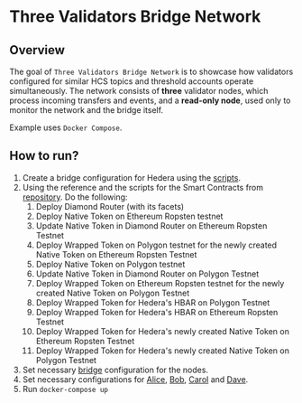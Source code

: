 # Three Validators Bridge Network

## Overview

The goal of `Three Validators Bridge Network` is to showcase how validators configured for similar HCS topics and threshold accounts operate simultaneously.
The network consists of **three** validator nodes, which process incoming transfers and events, and a **read-only node**, used only to monitor the network and the bridge itself.

Example uses `Docker Compose`.

## How to run?

1. Create a bridge configuration for Hedera using the [scripts](../../scripts/README.md).
2. Using the reference and the scripts for the Smart Contracts from [repository](https://github.com/LimeChain/hedera-eth-bridge-contracts/blob/main/README.md#scripts). Do the following: 
   1. Deploy Diamond Router (with its facets)
   2. Deploy Native Token on Ethereum Ropsten testnet
   3. Update Native Token in Diamond Router on Ethereum Ropsten Testnet
   4. Deploy Wrapped Token on Polygon testnet for the newly created Native Token on Ethereum Ropsten Testnet
   5. Deploy Native Token on Polygon testnet
   6. Update Native Token in Diamond Router on Polygon Testnet
   7. Deploy Wrapped Token on Ethereum Ropsten testnet for the newly created Native Token on Polygon Testnet
   8. Deploy Wrapped Token for Hedera's HBAR on Polygon Testnet
   9. Deploy Wrapped Token for Hedera's HBAR on Ethereum Ropsten Testnet
   10. Deploy Wrapped Token for Hedera's newly created Native Token on Ethereum Ropsten Testnet
   11. Deploy Wrapped Token for Hedera's newly created Native Token on Polygon Testnet
3. Set necessary [bridge](./bridge.yml) configuration for the nodes.
4. Set necessary configurations for [Alice](./alice/config), [Bob](./bob/config), [Carol](./carol/config) and [Dave](./dave/config).
5. Run `docker-compose up`

